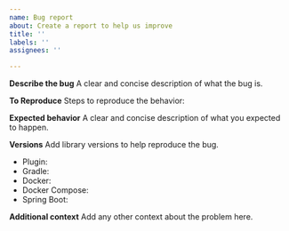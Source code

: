 ```yaml
---
name: Bug report
about: Create a report to help us improve
title: ''
labels: ''
assignees: ''

---
```


**Describe the bug**
A clear and concise description of what the bug is.

**To Reproduce**
Steps to reproduce the behavior:

**Expected behavior**
A clear and concise description of what you expected to happen.

**Versions**
Add library versions to help reproduce the bug.

* Plugin:
* Gradle:
* Docker:
* Docker Compose:
* Spring Boot:

**Additional context**
Add any other context about the problem here.

